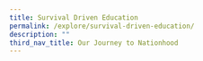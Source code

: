 ```yaml
---
title: Survival Driven Education
permalink: /explore/survival-driven-education/
description: ""
third_nav_title: Our Journey to Nationhood
---
```

